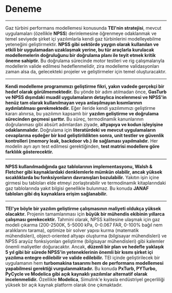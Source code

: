 # Deneme

---
Gaz türbini performans modellemesi konusunda **TEI'nin stratejisi**, mevcut uygulamaları (özellikle **NPSS**) derinlemesine öğrenmeye odaklanmak ve temel seviyede şirket içi yazılımlarla kendi gaz türbinlerini modelleyebilme yeteneğini geliştirmektir. **NPSS gibi sektörde yaygın olarak kullanılan ve etkili bir uygulamadan uzaklaşmak yerine, bu tür araçlarla kurulacak modellemelerin doğruluğunu bir doğrulama planı ile teyit etmek kritik öneme sahiptir.** Bu doğrulama sürecinde motor testleri ve rig çalışmalarıyla modellerin valide edilmesi hedeflenmelidir, zira modelleme validasyonları zaman alsa da, gelecekteki projeler ve geliştirmeler için temel oluşturacaktır.

---

**Kendi modelleme programımızı geliştirme fikri, yakın vadede gerçekçi bir hedef olarak görülmemektedir.** Bu yönde bir adım atılmadan önce, **GasTurb ve NPSS dışındaki muadil uygulamaların detaylıca incelenmesi ve NPSS'in henüz tam olarak kullanılmayan veya anlaşılmayan kısımlarının aydınlatılması gerekmektedir.** Eğer ileride kendi yazılımımızı geliştirme kararı alınırsa, bu yazılımın kapsamlı bir **yazılım geliştirme ve doğrulama sürecinden geçmesi şarttır.** Bu süreç, termodinamik kanunlarının doğrulanması gibi absürt adımlardan ziyade, **altyapıya ve kodun işleyişine odaklanmalıdır.** Doğrulama için **literatürdeki ve mevcut uygulamaların cevaplarına eşdeğer bir kod geliştirildikten sonra, unit testler ve güvenlik kontrolleri (memory leak, backdoor vb.) ile sağlaması yapılmalıdır.** Her modelin ayrı ayrı test edilmesi gerektiğinden, **test matrisi modellere göre farklılık gösterecektir.**

---

**NPSS kullanılmadığında gaz tablolarının implementasyonu, Walsh & Fletcher gibi kaynaklardaki denklemlerle mümkün olabilir, ancak yüksek sıcaklıklarda bu fonksiyonların davranışları bozulabilir.** Yakıtın işin içine girmesi bu tabloları elde etmeyi zorlaştırabilir ve termodinamik kitaplarındaki gaz tablolarında yakıt bilgisi genellikle bulunmaz. Bu konuda **JANAF tabloları gibi dış kaynaklara erişim sağlanabilir.**

---

**TEI'ye böyle bir yazılım geliştirme çalışmasının maliyeti oldukça yüksek olacaktır.** Projenin tamamlanması için **büyük bir mühendis ekibinin yıllarca çalışması gerekecektir.** Tahmini olarak, NPSS kalitesine ulaşmak için gaz modeli çıkarma (200-2500K, 5-5000 kPa, 0-0.067 FAR, 0-100% bağıl nem aralıklarını tarama), optimize bir solver yapısı kurma (matematik mühendisleri), object-oriented altyapı oluşturma (bilgisayar mühendisleri) ve NPSS arayüz fonksiyonları geliştirme (bilgisayar mühendisleri) gibi kalemler önemli maliyetler doğuracaktır. Ancak, **düzenli bir plan ve hedefle yaklaşık 5 yıl gibi bir sürede NPSS'in yeteneklerinin önemli bir kısmı şirket içi yazılıma entegre edilebilir ve valide edilebilir.** TEI içinde geliştirilecek bir uygulamanın hem **turbomakina tasarımı hem de performans modellemesi yapabilmesi gerektiği vurgulanmaktadır.** Bu konuda **PxTurb, PYTurbo, PyCycle ve Modelica gibi açık kaynaklı yazılımlar alternatif olarak incelenmelidir.** Özellikle **Modelica**, Simulink'e kıyasla endüstriyel geçerliliği yüksek bir açık kaynak platform olarak öne çıkmaktadır.
